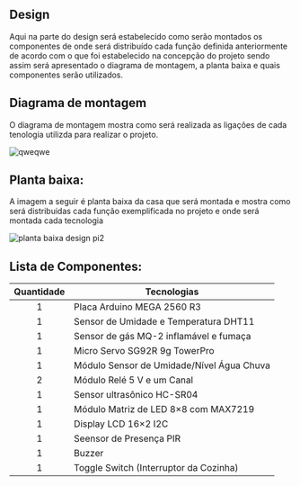 
## Design

Aqui na parte do design será estabelecido como serão montados os componentes de onde será distribuído cada função definida anteriormente de acordo com o que foi estabelecido na concepção do projeto sendo assim será apresentado o diagrama de montagem, a planta baixa e quais componentes serão utilizados.

## Diagrama de montagem

O diagrama de montagem mostra como será realizada as ligações de cada tenologia utilizda para realizar o projeto.

![qweqwe](https://user-images.githubusercontent.com/92868328/145195751-9b7ff73f-a25e-4022-8b52-78c6e2cc6838.png)


## Planta baixa:

A imagem a seguir é planta baixa da casa que será montada e mostra como será distribuidas cada função exemplificada no projeto e onde será montada cada tecnologia

![planta baixa design pi2](https://user-images.githubusercontent.com/92868328/145198906-9bcd7558-f908-4047-88ef-d52aedd6a81d.png)


## Lista de Componentes:
Quantidade  | Tecnologias
:---------:   | ------
1           | Placa Arduino MEGA 2560 R3
1           | Sensor de Umidade e Temperatura DHT11
1           | Sensor de gás MQ-2 inflamável e fumaça
1           | Micro Servo SG92R 9g TowerPro
1           | Módulo Sensor de Umidade/Nível Água Chuva
2           | Módulo Relé 5 V e um Canal
1           | Sensor ultrasônico HC-SR04
1           | Módulo Matriz de LED 8×8 com MAX7219
1           | Display LCD 16×2 I2C 
1           | Seensor de Presença PIR 
1           | Buzzer
1           | Toggle Switch (Interruptor da Cozinha)
